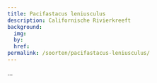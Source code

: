 ```yaml
---
title: Pacifastacus leniusculus
description: Californische Rivierkreeft
background:
  img: 
  by: 
  href: 
permalink: /soorten/pacifastacus-leniusculus/
---
```


...
